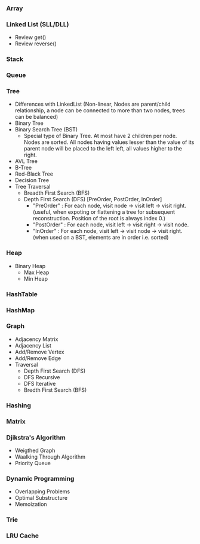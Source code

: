 ### Array
### Linked List (SLL/DLL) 
- Review get()
- Review reverse()
### Stack
### Queue
### Tree
- Differences with LinkedList (Non-linear, Nodes are parent/child relationship, a node can be connected to more than two nodes, trees can be balanced)
- Binary Tree
- Binary Search Tree (BST)
  - Special type of Binary Tree. At most have 2 children per node. Nodes are sorted. All nodes having values lesser than the value of its parent node will be placed to the left left, all values higher to the right.
- AVL Tree
- B-Tree
- Red-Black Tree
- Decision Tree
- Tree Traversal
  - Breadth First Search (BFS)
  - Depth First Search (DFS) [PreOrder, PostOrder, InOrder]
    - "PreOrder" : For each node, visit node -> visit left -> visit right. (useful, when expoting or flattening a tree for subsequent reconstruction. Position of the root is always index 0.) 
    - "PostOrder" : For each node, visit left -> visit right -> visit node.
    - "InOrder" : For each node, visit left -> visit node -> visit right. (when used on a BST, elements are in order i.e. sorted)
### Heap
- Binary Heap
  - Max Heap
  - Min Heap
### HashTable
### HashMap
### Graph
- Adjacency Matrix
- Adjacency List
- Add/Remove Vertex
- Add/Remove Edge
- Traversal
  - Depth First Search (DFS)
  - DFS Recursive
  - DFS Iterative
  - Bredth First Search (BFS)
### Hashing
### Matrix
### Djikstra's Algorithm
- Weigthed Graph
- Waalking Through Algorithm
- Priority Queue
### Dynamic Programming
- Overlapping Problems
- Optimal Substructure
- Memoization

### Trie
### LRU Cache